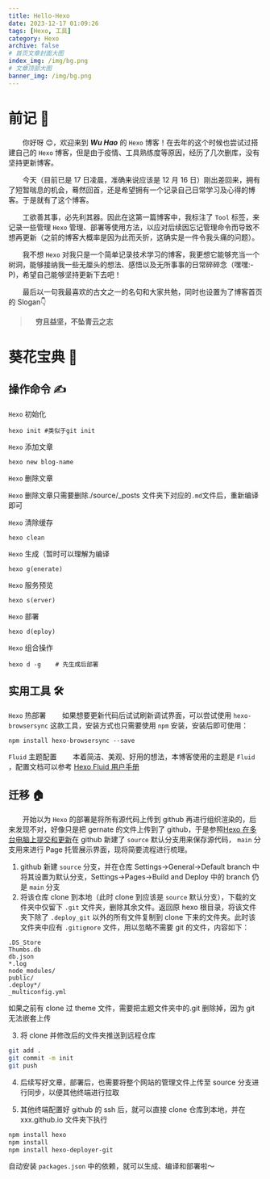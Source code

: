 ```yaml
---
title: Hello-Hexo
date: 2023-12-17 01:09:26
tags: [Hexo, 工具]
category: Hexo
archive: false
# 首页文章封面大图
index_img: /img/bg.png
# 文章顶部大图
banner_img: /img/bg.png
---
```


# 前记 📘

&emsp;&emsp;你好呀 😊，欢迎来到 **_Wu Hao_** 的 `Hexo` 博客！在去年的这个时候也尝试过搭建自己的 `Hexo` 博客，但是由于疫情、工具熟练度等原因，经历了几次删库，没有坚持更新博客。

&emsp;&emsp;今天（目前已是 17 日凌晨，准确来说应该是 12 月 16 日）刚出差回来，拥有了短暂喘息的机会，蓦然回首，还是希望拥有一个记录自己日常学习及心得的博客。于是就有了这个博客。

&emsp;&emsp;工欲善其事，必先利其器。因此在这第一篇博客中，我标注了 `Tool` 标签，来记录一些管理 `Hexo` 管理、部署等使用方法，以应对后续因忘记管理命令而导致不想再更新（之前的博客大概率是因为此而夭折，这确实是一件令我头痛的问题）。

&emsp;&emsp;我不想 `Hexo` 对我只是一个简单记录技术学习的博客，我更想它能够充当一个树洞，能够接纳我一些无厘头的想法、感悟以及无所事事的日常碎碎念（嘿嘿:-P)，希望自己能够坚持更新下去吧！

&emsp;&emsp;最后以一句我最喜欢的古文之一的名句和大家共勉，同时也设置为了博客首页的 Slogan👇

> &emsp;**穷且益坚，不坠青云之志**

# 葵花宝典 📙

## 操作命令 ✍️

`Hexo` 初始化

    hexo init #类似于git init

`Hexo` 添加文章

    hexo new blog-name

`Hexo` 删除文章

`Hexo` 删除文章只需要删除./source/\_posts 文件夹下对应的`.md`文件后，重新编译即可

`Hexo` 清除缓存

    hexo clean

`Hexo` 生成（暂时可以理解为编译

    hexo g(enerate)

`Hexo` 服务预览

    hexo s(erver)

`Hexo` 部署

    hexo d(eploy)

`Hexo` 组合操作

    hexo d -g    # 先生成后部署

## 实用工具 🛠️

`Hexo` 热部署
&emsp;&emsp;如果想要更新代码后试试刷新调试界面，可以尝试使用 `hexo-browsersync` 这款工具，安装方式也只需要使用 `npm` 安装，安装后即可使用：

    npm install hexo-browsersync --save

`Fluid` 主题配置
&emsp;&emsp;本着简洁、美观、好用的想法，本博客使用的主题是 `Fluid` ，配置文档可以参考 [Hexo Fluid 用户手册](https://hexo.fluid-dev.com/docs/guide)

## 迁移 🏠

&emsp;&emsp;开始以为 `Hexo` 的部署是将所有源代码上传到 github 再进行组织渲染的，后来发现不对，好像只是把 gernate 的文件上传到了 github，于是参照[Hexo 在多台电脑上提交和更新](https://blog.csdn.net/K1052176873/article/details/122879462)在 github 新建了 `source` 默认分支用来保存源代码， `main` 分支用来进行 Page 托管展示界面，现将简要流程进行梳理。

1. github 新建 `source` 分支，并在仓库 Settings->General->Default branch 中将其设置为默认分支，Settings->Pages->Build and Deploy 中的 branch 仍是 `main` 分支
2. 将该仓库 clone 到本地（此时 clone 到应该是 `source` 默认分支），下载的文件夹中仅留下 `.git` 文件夹，删除其余文件。返回原 hexo 根目录，将该文件夹下除了 `.deploy_git` 以外的所有文件复制到 clone 下来的文件夹。此时该文件夹中应有 `.gitignore` 文件，用以忽略不需要 git 的文件，内容如下：

```text
.DS_Store
Thumbs.db
db.json
*.log
node_modules/
public/
.deploy*/
_multiconfig.yml
```

如果之前有 clone 过 theme 文件，需要把主题文件夹中的.git 删除掉，因为 git 无法嵌套上传

3. 将 clone 并修改后的文件夹推送到远程仓库

```sh
git add .
git commit -m init
git push
```

4. 后续写好文章，部署后，也需要将整个网站的管理文件上传至 source 分支进行同步，以便其他终端进行拉取

5. 其他终端配置好 github 的 ssh 后，就可以直接 clone 仓库到本地，并在 xxx.github.io 文件夹下执行

```sh
npm install hexo
npm install
npm install hexo-deployer-git
```

自动安装 `packages.json` 中的依赖，就可以生成、编译和部署啦～
